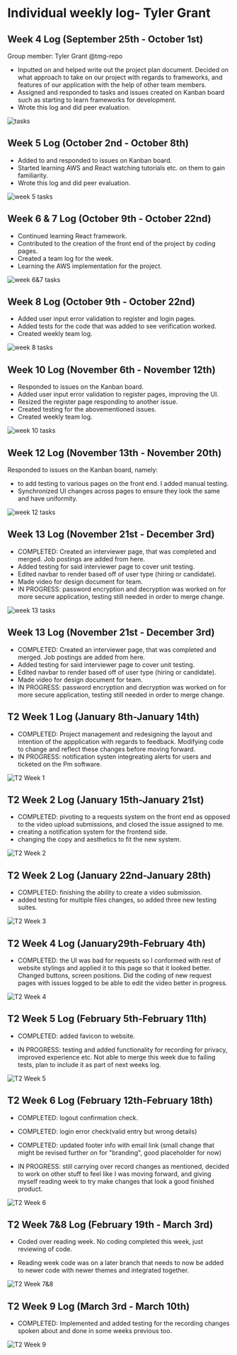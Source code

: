 # Individual weekly log- Tyler Grant

## Week 4 Log (September 25th - October 1st)

Group member: Tyler Grant @tmg-repo

* Inputted on and helped write out the project plan document. Decided on what approach to take on our project with regards to frameworks, and features of our application with the help of other team members.
* Assigned and responded to tasks and issues created on Kanban board such as starting to learn frameworks for development.
* Wrote this log and did peer evaluation.

![tasks](/docs/weekly%20logs/images/TylerWeek4Log.png)

## Week 5 Log (October 2nd - October 8th)

* Added to and responded to issues on Kanban board.
* Started learning AWS and React watching tutorials etc. on them to gain familiarity.
* Wrote this log and did peer evaluation.

![week 5 tasks](/docs/weekly%20logs/images/Tyler_Week5.png)

## Week 6 & 7 Log (October 9th - October 22nd)

* Continued learning React framework.
* Contributed to the creation of the front end of the project by coding pages.
* Created a team log for the week.
* Learning the AWS implementation for the project.

![week 6&7 tasks](/docs/weekly%20logs/images/week67Tyler.png)


## Week 8 Log (October 9th - October 22nd)

* Added user input error validation to register and login pages.
* Added tests for the code that was added to see verification worked.
* Created weekly team log.

![week 8 tasks](/docs/weekly%20logs/images/week8_ind.png)

## Week 10 Log (November 6th - November 12th)

* Responded to issues on the Kanban board.
* Added user input error validation to register pages, improving the UI.
* Resized the register page responding to another issue.
* Created testing for the abovementioned issues.
* Created weekly team log.

![week 10 tasks](/docs/weekly%20logs/images/tyler_ssht.png)


## Week 12 Log (November 13th - November 20th)

Responded to issues on the Kanban board, namely:
* to add testing to various pages on the front end. I added manual testing.
* Synchronized UI changes across pages to ensure they look the same and have uniformity.

![week 12 tasks](/docs/weekly%20logs/images/week12_t.png)

## Week 13 Log (November 21st - December 3rd)

* COMPLETED: Created an interviewer page, that was completed and merged. Job postings are added from here.
* Added testing for said interviewer page to cover unit testing. 
* Edited navbar to render based off of user type (hiring or candidate).
* Made video for design document for team.
* IN PROGRESS: password encryption and decryption was worked on for more secure application, testing still needed in order to merge change.

![week 13 tasks](/docs/weekly%20logs/images/week13tyler.png)

## Week 13 Log (November 21st - December 3rd)

* COMPLETED: Created an interviewer page, that was completed and merged. Job postings are added from here.
* Added testing for said interviewer page to cover unit testing. 
* Edited navbar to render based off of user type (hiring or candidate).
* Made video for design document for team.
* IN PROGRESS: password encryption and decryption was worked on for more secure application, testing still needed in order to merge change.

## T2 Week 1 Log (January 8th-January 14th)

* COMPLETED: Project management and redesigning the layout and intention of the appplication with regards to feedback. Modifying code to change and reflect these changes before moving forward.
* IN PROGRESS: notification systen integreating alerts for users and ticketed on the Pm software.

![T2 Week 1](./images/t2_wk1Tyler.png)

## T2 Week 2 Log (January 15th-January 21st)

* COMPLETED: pivoting to a requests system on the front end as opposed to the video upload submissions, and closed the issue assigned to me.
* creating a notification system for the frontend side.
* changing the copy and aesthetics to fit the new system.

![T2 Week 2](./images/tyler_week2_T2.png)

## T2 Week 2 Log (January 22nd-January 28th)

* COMPLETED: finishing the ability to create a video submission.
* added testing for multiple files changes, so added three new testing suites.


![T2 Week 3](./images/wk3t2tyler.png)

## T2 Week 4 Log (January29th-February 4th)

* COMPLETED: the UI was bad for requests so I conformed with rest of website stylings and applied it to this page so that it looked better. Changed buttons, screen positions. Did the coding of new request pages with issues logged to be able to edit the video better in progress.



![T2 Week 4](./images/wk4t2Tyler.png)

## T2 Week 5 Log (February 5th-February 11th)

* COMPLETED: added favicon to website.

* IN PROGRESS: testing and added functionality for recording for privacy, improved experience etc. Not able to merge this week due to failing tests, plan to include it as part of next weeks log.

![T2 Week 5](./images/wk5t2Tyler.png)

## T2 Week 6 Log (February 12th-February 18th)

* COMPLETED: logout confirmation check.

* COMPLETED: login error check(valid entry but wrong details)

* COMPLETED: updated footer info with email link (small change that might be revised further on for "branding", good placeholder for now)

* IN PROGRESS: still carrying over record changes as mentioned, decided to work on other stuff to feel like I was moving forward, and giving myself reading week to try make changes that look a good finished product.

![T2 Week 6](./images/week6_t2ty.png)

## T2 Week 7&8 Log (February 19th - March 3rd)

* Coded over reading week. No coding completed this week, just reviewing of code.

* Reading week code was on a later branch that needs to now be added to newer code with newer themes and integrated together.

![T2 Week 7&8](./images/week6_t2ty.png)


## T2 Week 9 Log (March 3rd - March 10th)

* COMPLETED: Implemented and added testing for the recording changes spoken about and done in some weeks previous too.

![T2 Week 9](./images/tyler_wk9t2.png)